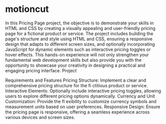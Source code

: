 # motioncut
In this Pricing Page project, the objective is to demonstrate your skills in HTML and CSS by creating
a visually appealing and user-friendly pricing page for a fictional product or service. The project
includes building the page's structure and style using HTML and CSS, ensuring a responsive design
that adapts to different screen sizes, and optionally incorporating JavaScript for dynamic elements
such as interactive pricing toggles or hover effects. This hands-on experience will not only
strengthen your fundamental web development skills but also provide you with the opportunity to
showcase your creativity in designing a practical and engaging pricing interface.
Project

Requirements and Features
Pricing Structure:
Implement a clear and comprehensive pricing structure for the fi ctitious product or service.
Interactive Elements:
Optionally include interactive pricing toggles, allowing users to explore different pricing options dynamically.
Currency and Unit Customization:
Provide the fl exibility to customize currency symbols and measurement units based on user preferences.
Responsive Design:
Ensure the pricing page is responsive, offering a seamless experience across various devices and screen sizes.
